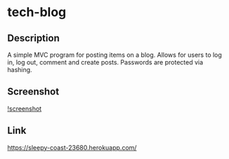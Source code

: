 # tech-blog

## Description
A simple MVC program for posting items on a blog. Allows for users to log in, log out, comment and create posts. Passwords are protected via hashing.

## Screenshot
[!screenshot](screenshot.png)

## Link
https://sleepy-coast-23680.herokuapp.com/
